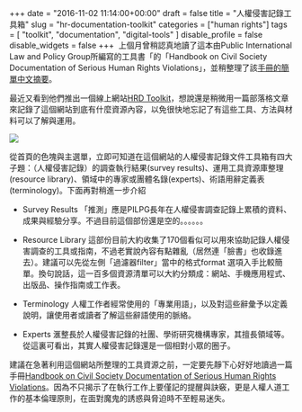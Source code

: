 +++
date = "2016-11-02 11:14:00+00:00"
draft = false
title = "人權侵害記錄工具箱"
slug = "hr-documentation-toolkit"
categories = ["human rights"]
tags = [
  "toolkit",
  "documentation",
  "digital-tools" 
  ]
disable_profile = false
disable_widgets = false
+++
﻿
上個月曾稍認真地讀了這本由Public International Law and Policy Group所編寫的工具書「的「Handbook on Civil Society Documentation of Serious Human Rights Violations」，並稍整理了該[手冊的簡單中文摘要](http://self.jxtsai.info/2016/10/handbook-on-civil-society-documentation.html)。

最近又看到他們推出一個線上網站[HRD Toolkit](http://www.hrdtoolkit.org/)，想說還是稍微用一篇部落格文章來記錄了這個網站到底有什麼資源內容，以免很快地忘記了有這些工具、方法與材料可以了解與運用。
<!--more-->

![](/post/20161102-1.png)

從首頁的色塊與主選單，立即可知道在這個網站的人權侵害記錄文件工具箱有四大子題：（人權侵害記錄）的調查執行結果(survey results)、運用工具資源庫整理(resource library)、領域中的專家或團體名錄(experts)、術語用辭定義表(terminology)。下面再對稍進一步介紹 

+ Survey Results
「推測」應是PILPG長年在人權侵害調查記錄上累積的資料、成果與經驗分享。不過目前這個部份還是空的。。。。。。

+ Resource Library
這部份目前大約收集了170個看似可以用來協助記錄人權侵害調查的工具或指南，不過老實說內容有點雜亂（居然連「臉書」也收錄進去）。建議可以先從左側「過濾器filter」當中的格式format 選項入手比較簡單。換句說話，這一百多個資源清單可以大約分類成：網站、手機應用程式、出版品、操作指南或工作表。

+ Terminology
人權工作者經常使用的「專業用語」，以及對這些辭彙予以定義說明，讓使用者或讀者了解這些辭語使用的脈絡。

+ Experts
滙整長於人權侵害記錄的社團、學術研究機構專家，其擅長領域等。從這裏可看出，其實人權侵害記錄還是一個相對小眾的圈子。

建議在急著利用這個網站所整理的工具資源之前，一定要先靜下心好好地讀過一篇手冊[Handbook on Civil Society Documentation of Serious Human Rights Violations](http://publicinternationallawandpolicygroup.org/wp-content/uploads/2016/03/PILPG-Handbook-on-Civil-Society-Documentation-of-Serious-Human-Rights-Violations-1.pdf)。因為不只揭示了在執行工作上要僅記的提醒與訣竅，更是人權人道工作的基本倫理原則，在面對魔鬼的誘惑與脅迫時不至輕易迷失。
